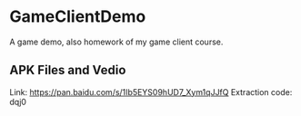 # GameClientDemo

A game demo, also homework of my game client course.

## APK Files and Vedio

Link: https://pan.baidu.com/s/1Ib5EYS09hUD7_Xym1qJJfQ 
Extraction code: dqj0 